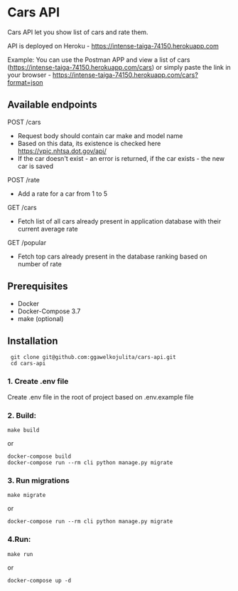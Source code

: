 # Cars API

Cars API let you show list of cars and rate them.

API is deployed on Heroku - https://intense-taiga-74150.herokuapp.com

Example:
You can use the Postman APP and view a list of cars (https://intense-taiga-74150.herokuapp.com/cars)
or simply paste the link in your browser - https://intense-taiga-74150.herokuapp.com/cars?format=json

## Available endpoints
POST /cars
* Request body should contain car make and model name
* Based on this data, its existence is checked here https://vpic.nhtsa.dot.gov/api/
* If the car doesn't exist - an error is returned, if the car exists - the new car is saved

POST /rate
* Add a rate for a car from 1 to 5

GET /cars
* Fetch list of all cars already present in application database with their current average rate

GET /popular
* Fetch top cars already present in the database ranking based on number of rate


## Prerequisites
 - Docker
 - Docker-Compose 3.7
 - make (optional)

## Installation

```
 git clone git@github.com:ggawelkojulita/cars-api.git
 cd cars-api
```
### 1. Create .env file

Create .env file in the root of project based on .env.example file

### 2. Build:

```make build``` 

or
```
docker-compose build
docker-compose run --rm cli python manage.py migrate
```

### 3. Run migrations
```
make migrate
```
or

```
docker-compose run --rm cli python manage.py migrate
```

### 4.Run:
```
make run
```
or
```
docker-compose up -d
```





